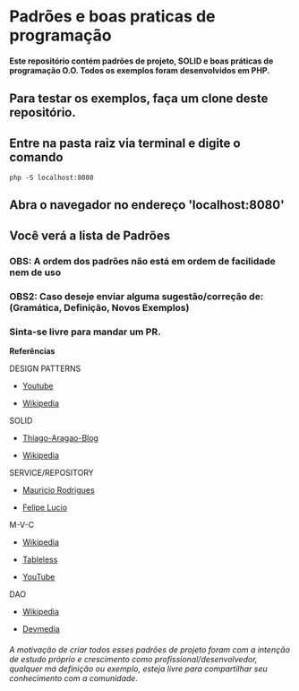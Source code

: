 # Padrões e boas praticas de programação

#### Este repositório contém padrões de projeto, SOLID e boas práticas de programação O.O. Todos os exemplos foram desenvolvidos em PHP.

## Para testar os exemplos, faça um clone deste repositório.

## Entre na pasta raiz via terminal e digite o comando

```
php -S localhost:8080
```

## Abra o navegador no endereço 'localhost:8080'

## Você verá a lista de Padrões

### OBS: A ordem dos padrões não está em ordem de facilidade nem de uso

### OBS2: Caso deseje enviar alguma sugestão/correção de: (Gramática, Definição, Novos Exemplos) 
### Sinta-se livre para mandar um PR.


**Referências**

DESIGN PATTERNS

- [Youtube](https://www.youtube.com/playlist?list=PLF206E906175C7E07)

- [Wikipedia](https://pt.wikipedia.org/wiki/Padr%C3%A3o_de_projeto_de_software)

SOLID

- [Thiago-Aragao-Blog](https://medium.com/thiago-aragao/solid-princ%C3%ADpios-da-programa%C3%A7%C3%A3o-orientada-a-objetos-ba7e31d8fb25)

- [Wikipedia](https://pt.wikipedia.org/wiki/SOLID)

SERVICE/REPOSITORY

- [Mauricio Rodrigues](https://medium.com/laraveltips/voc%C3%AA-entende-repository-pattern-voc%C3%AA-est%C3%A1-certo-disso-d739ecaf544e)

- [Felipe Lucio](https://felipelucioquirino.wordpress.com/2012/07/17/padrao-de-projeto-repository/)

M-V-C

- [Wikipedia](https://pt.wikipedia.org/wiki/MVC)
 
- [Tableless](https://tableless.com.br/mvc-afinal-e-o-que/)

- [YouTube](https://www.youtube.com/watch?v=dTVVa2gfht8&list=PLF206E906175C7E07&index=28&t=0s)

DAO

- [Wikipedia](https://pt.wikipedia.org/wiki/Objeto_de_acesso_a_dados)

- [Devmedia](https://www.devmedia.com.br/dao-pattern-persistencia-de-dados-utilizando-o-padrao-dao/30999)

###### A motivação de criar todos esses padrões de projeto foram com a intenção de estudo próprio e crescimento como profissional/desenvolvedor, qualquer má definição ou exemplo, esteja livre para compartilhar seu conhecimento com a comunidade.
